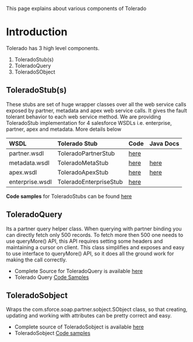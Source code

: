 This page explains about various components of Tolerado

# Introduction #

Tolerado has 3 high level components.

  1. ToleradoStub(s)
  1. ToleradoQuery
  1. ToleradoSObject

## ToleradoStub(s) ##
These stubs are set of huge wrapper classes over all the web service calls exposed by partner, metadata and apex web service calls. It gives the fault tolerant behavior to each web service method.
We are providing ToleradoStub implementation for 4 salesforce WSDLs i.e. enterprise, partner, apex and metadata. More details below

| **WSDL** | **Tolerado Stub** | **Code** | **Java Docs** |
|:---------|:------------------|:---------|:--------------|
| partner.wsdl | ToleradoPartnerStub | [here](http://code.google.com/p/tolerado-salesforce-web-services-client-wrappers/source/browse/trunk/Tolerado/src/com/tgerm/tolerado/axis14/partner/ToleradoPartnerStub.java) |               |
| metadata.wsdl | ToleradoMetaStub  | [here](http://code.google.com/p/tolerado-salesforce-web-services-client-wrappers/source/browse/trunk/Tolerado/src/com/tgerm/tolerado/axis14/metadata/ToleradoMetaStub.java) | [here](http://tgerm-docs.appspot.com/wsdocs/com/tgerm/tolerado/axis14/metadata/ToleradoMetaStub.html) |
| apex.wsdl | ToleradoApexStub  | [here](http://code.google.com/p/tolerado-salesforce-web-services-client-wrappers/source/browse/trunk/Tolerado/src/com/tgerm/tolerado/axis14/apex/ToleradoApexStub.java) | [here](http://tgerm-docs.appspot.com/wsdocs/com/tgerm/tolerado/axis14/apex/ToleradoApexStub.html) |
| enterprise.wsdl | ToleradoEnterpriseStub | [here](http://code.google.com/p/tolerado-salesforce-web-services-client-wrappers/source/browse/trunk/Tolerado/src/com/tgerm/tolerado/axis14/enterprise/ToleradoEnterpriseStub.java) |               |

**Code samples** for ToleradoStubs can be found [here](http://code.google.com/p/tolerado-salesforce-web-services-client-wrappers/wiki/CodeSamplesToleradoStubs)

## ToleradoQuery ##
Its a partner query helper class. When querying with partner binding you can directly fetch only 500 records. To fetch more then 500 one needs to use queryMore() API, this API requires setting some headers and maintaining a cursor on client. This class simplifies and exposes and easy to use interface to queryMore() API, so it does all the ground work for making the call correctly.

  * Complete Source for ToleradoQuery is available [here](http://code.google.com/p/tolerado-salesforce-web-services-client-wrappers/source/browse/trunk/Tolerado/src/com/tgerm/tolerado/axis14/partner/ToleradoQuery.java)
  * Tolerado Query [Code Samples](http://code.google.com/p/tolerado-salesforce-web-services-client-wrappers/wiki/CodeSamplesToleradoQuery)


## ToleradoSobject ##
Wraps the com.sforce.soap.partner.sobject.SObject class, so that creating, updating and working with attributes can be pretty correct and easy.

  * Complete source of ToleradoSobject is available [here](http://code.google.com/p/tolerado-salesforce-web-services-client-wrappers/source/browse/trunk/Tolerado/src/com/tgerm/tolerado/axis14/partner/ToleradoSobject.java)
  * ToleradoSobject [Code samples](http://code.google.com/p/tolerado-salesforce-web-services-client-wrappers/wiki/CodeSamplesToleradoSObject)